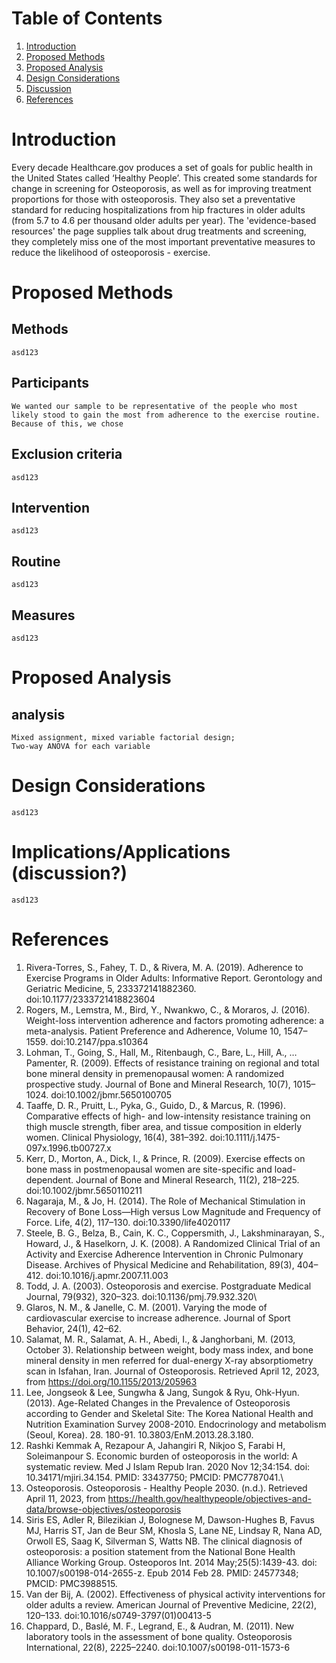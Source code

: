 # Table of Contents
1. [Introduction](#introduction)
1. [Proposed Methods](#methods)
1. [Proposed Analysis](#analysis)
1. [Design Considerations]()
1. [Discussion]()
1. [References](#references)




# Introduction
Every decade Healthcare.gov produces a set of goals for public health in the United States called <a name="https://health.gov/healthypeople">‘Healthy People’.</a> This created some standards for change in screening for Osteoporosis, as well as for improving treatment proportions for those with osteoporosis. They also set a preventative standard for reducing hospitalizations from hip fractures in older adults (from 5.7 to 4.6 per thousand older adults per year). The <a name="https://health.gov/healthypeople/objectives-and-data/browse-objectives/osteoporosis/reduce-hip-fractures-among-older-adults-o-02/evidence-based-resources">'evidence-based resources'</a> the page supplies talk about drug treatments and screening, they completely miss one of the most important preventative measures to reduce the likelihood of osteoporosis - exercise.


# Proposed Methods <a name="prop"></a>
## Methods
    asd123
## Participants
    We wanted our sample to be representative of the people who most likely stood to gain the most from adherence to the exercise routine. Because of this, we chose
## Exclusion criteria
    asd123
## Intervention
    asd123
## Routine
    asd123
## Measures
    asd123


# Proposed Analysis
## analysis
    Mixed assignment, mixed variable factorial design;
    Two-way ANOVA for each variable


# Design Considerations
    asd123

# Implications/Applications (discussion?)
    asd123

# References
1. Rivera-Torres, S., Fahey, T. D., & Rivera, M. A. (2019). Adherence to Exercise Programs in Older Adults: Informative Report. Gerontology and Geriatric Medicine, 5, 233372141882360. doi:10.1177/2333721418823604
1. Rogers, M., Lemstra, M., Bird, Y., Nwankwo, C., & Moraros, J. (2016). Weight-loss intervention adherence and factors promoting adherence: a meta-analysis. Patient Preference and Adherence, Volume 10, 1547–1559. doi:10.2147/ppa.s10364
1. Lohman, T., Going, S., Hall, M., Ritenbaugh, C., Bare, L., Hill, A., … Pamenter, R. (2009). Effects of resistance training on regional and total bone mineral density in premenopausal women: A randomized prospective study. Journal of Bone and Mineral Research, 10(7), 1015–1024. doi:10.1002/jbmr.5650100705
1. Taaffe, D. R., Pruitt, L., Pyka, G., Guido, D., & Marcus, R. (1996). Comparative effects of high- and low-intensity resistance training on thigh muscle strength, fiber area, and tissue composition in elderly women. Clinical Physiology, 16(4), 381–392. doi:10.1111/j.1475-097x.1996.tb00727.x
1. Kerr, D., Morton, A., Dick, I., & Prince, R. (2009). Exercise effects on bone mass in postmenopausal women are site-specific and load-dependent. Journal of Bone and Mineral Research, 11(2), 218–225. doi:10.1002/jbmr.5650110211 
1. Nagaraja, M., & Jo, H. (2014). The Role of Mechanical Stimulation in Recovery of  Bone Loss—High versus Low Magnitude and  Frequency of Force. Life, 4(2), 117–130. doi:10.3390/life4020117
1. Steele, B. G., Belza, B., Cain, K. C., Coppersmith, J., Lakshminarayan, S., Howard, J., & Haselkorn, J. K. (2008). A Randomized Clinical Trial of an Activity and Exercise Adherence Intervention in Chronic Pulmonary Disease. Archives of Physical Medicine and Rehabilitation, 89(3), 404–412. doi:10.1016/j.apmr.2007.11.003
1. Todd, J. A. (2003). Osteoporosis and exercise. Postgraduate Medical Journal, 79(932), 320–323. doi:10.1136/pmj.79.932.320\
1. Glaros, N. M., & Janelle, C. M. (2001). Varying the mode of cardiovascular exercise to increase adherence. Journal of Sport Behavior, 24(1), 42–62.
1. Salamat, M. R., Salamat, A. H., Abedi, I., & Janghorbani, M. (2013, October 3). Relationship between weight, body mass index, and bone mineral density in men referred for dual-energy X-ray absorptiometry scan in Isfahan, Iran. Journal of Osteoporosis. Retrieved April 12, 2023, from https://doi.org/10.1155/2013/205963
1. Lee, Jongseok & Lee, Sungwha & Jang, Sungok & Ryu, Ohk-Hyun. (2013). Age-Related Changes in the Prevalence of Osteoporosis according to Gender and Skeletal Site: The Korea National Health and Nutrition Examination Survey 2008-2010. Endocrinology and metabolism (Seoul, Korea). 28. 180-91. 10.3803/EnM.2013.28.3.180.
1. Rashki Kemmak A, Rezapour A, Jahangiri R, Nikjoo S, Farabi H, Soleimanpour S. Economic burden of osteoporosis in the world: A systematic review. Med J Islam Repub Iran. 2020 Nov 12;34:154. doi: 10.34171/mjiri.34.154. PMID: 33437750; PMCID: PMC7787041.\
1. Osteoporosis. Osteoporosis - Healthy People 2030. (n.d.). Retrieved April 11, 2023, from https://health.gov/healthypeople/objectives-and-data/browse-objectives/osteoporosis
1. Siris ES, Adler R, Bilezikian J, Bolognese M, Dawson-Hughes B, Favus MJ, Harris ST, Jan de Beur SM, Khosla S, Lane NE, Lindsay R, Nana AD, Orwoll ES, Saag K, Silverman S, Watts NB. The clinical diagnosis of osteoporosis: a position statement from the National Bone Health Alliance Working Group. Osteoporos Int. 2014 May;25(5):1439-43. doi: 10.1007/s00198-014-2655-z. Epub 2014 Feb 28. PMID: 24577348; PMCID: PMC3988515.
1. Van der Bij, A. (2002). Effectiveness of physical activity interventions for older adults a review. American Journal of Preventive Medicine, 22(2), 120–133. doi:10.1016/s0749-3797(01)00413-5	
1. Chappard, D., Baslé, M. F., Legrand, E., & Audran, M. (2011). New laboratory tools in the assessment of bone quality. Osteoporosis International, 22(8), 2225–2240. doi:10.1007/s00198-011-1573-6

[ctrl shift v opens markdown view]: <> (kinda fire)